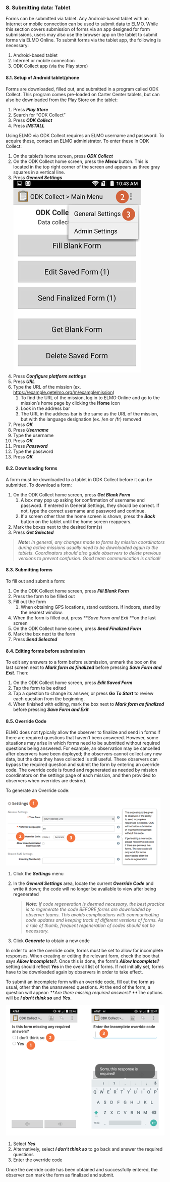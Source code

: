 ### 8. Submitting data: Tablet

Forms can be submitted via tablet. Any Android-based tablet with an Internet or mobile connection can be used to submit data to ELMO. While this section covers submission of forms via an app designed for form submissions, users may also use the browser app on the tablet to submit forms via ELMO Online. To submit forms via the tablet app, the following is necessary:

1.  Android-based tablet
2.  Internet or mobile connection
3.  ODK Collect app (via the Play store)



#### 8.1. Setup of Android tablet/phone

Forms are downloaded, filled out, and submitted in a program called ODK Collect. This program comes pre-loaded on Carter Center tablets, but can also be downloaded from the Play Store on the tablet:

1.  Press **_Play Store_**
2.  Search for “ODK Collect”
3.  Press **_ODK Collect_**
4.  Press **_INSTALL_**

Using ELMO via ODK Collect requires an ELMO username and password. To acquire these, contact an ELMO administrator. To enter these in ODK Collect:

1.  On the tablet’s home screen, press **_ODK Collect_**
2.  On the ODK Collect home screen, press the **_Menu_** button. This is located in the top right corner of the screen and appears as three gray squares in a vertical line.
3.  Press **_General Settings_**  
    ![ODK menu edited](ODK-menu-edited.png)
4.  Press **_Configure platform settings_**
5.  Press **_URL_**
6.  Type the URL of the mission (ex. https://example.getelmo.org/m/examplemission)
    1.  To find the URL of the mission, log in to ELMO Online and go to the mission’s home page by clicking the **Home** icon
    2.  Look in the address bar
    3.  The URL in the address bar is the same as the URL of the mission, but with the language designation (ex. /en or /fr) removed
7.  Press **_OK_**
8.  Press **_Username_**
9.  Type the username
10.  Press **_OK_**
11.  Press **_Password_**
12.  Type the password
13.  Press **_OK_**


#### 8.2. Downloading forms

A form must be downloaded to a tablet in ODK Collect before it can be submitted. To download a form:

1.  On the ODK Collect home screen, press **_Get Blank Form_**
    1.  A box may pop up asking for confirmation of username and password. If entered in General Settings, they should be correct. If not, type the correct username and password and continue.
    2.  If a screen other than the home screen is shown, press the **_Back_** button on the tablet until the home screen reappears.
2.  Mark the boxes next to the desired form(s)
3.  Press **_Get Selected_**

> _**Note:** In general, any changes made to forms by mission coordinators during active missions usually need to be downloaded again to the tablets. Coordinators should also guide observers to delete previous versions to prevent confusion. Good team communication is critical!_



#### 8.3. Submitting forms

To fill out and submit a form:

1.  On the ODK Collect home screen, press **_Fill Blank Form_**
2.  Press the form to be filled out
3.  Fill out the form
    1.  When obtaining GPS locations, stand outdoors. If indoors, stand by the nearest window.
4.  When the form is filled out, press **_Save Form and Exit_ **on the last screen
5.  On the ODK Collect home screen, press **_Send Finalized Form_**
6.  Mark the box next to the form
7.  Press **_Send Selected_**



#### 8.4. Editing forms before submission

To edit any answers to a form before submission, unmark the box on the last screen next to **_Mark form as finalized_** before pressing **_Save Form and Exit_**. Then:

1.  On the ODK Collect home screen, press **_Edit Saved Form_**
2.  Tap the form to be edited
3.  Tap a question to change its answer, or press **_Go To Start_** to review each question from the beginning.
4.  When finished with editing, mark the box next to **_Mark form as finalized_** before pressing **_Save Form and Exit_**



#### 8.5. Override Code

ELMO does not typically allow the observer to finalize and send in forms if there are required questions that haven’t been answered. However, some situations may arise in which forms need to be submitted without required questions being answered. For example, an observation may be cancelled after observers have been deployed; the observers cannot collect any new data, but the data they have collected is still useful. These observers can bypass the required question and submit the form by entering an override code. The override code is found and regenerated as needed by mission coordinators on the settings page of each mission, and then provided to observers when overrides are desired.

To generate an Override code:

![override code](override-code.png)

1.  Click the **_Settings_** menu
2.  In the **_General Settings_** area, locate the current **_Override Code_** and write it down; the code will no longer be available to view after being regenerated  

    > _**Note:** If code regeneration is deemed necessary, the best practice is to regenerate the code BEFORE forms are downloaded by observer teams. This avoids complications with communicating code updates and keeping track of different versions of forms. As a rule of thumb, frequent regeneration of codes should not be necessary._

3.  Click **_Generate_** to obtain a new code

In order to use the override code, forms must be set to allow for incomplete responses. When creating or editing the relevant form, check the box that says **_Allow Incomplete?._** Once this is done, the form’s **_Allow Incomplete?_** setting should reflect **_Yes_** in the overall list of forms. If not initially set, forms have to be downloaded again by observers in order to take effect.

To submit an incomplete form with an override code, fill out the form as usual, other than the unanswered questions. At the end of the form, a question will appear: **_Are there missing required answers?_ **The options will be **_I don’t think so_** and **_Yes_**.

![incomplete tablet response](incomplete-tablet-response.png)

1.  Select **_Yes_**
2.  Alternatively, select **_I don’t think so_** to go back and answer the required questions
3.  Enter the override code

Once the override code has been obtained and successfully entered, the observer can mark the form as finalized and submit.
